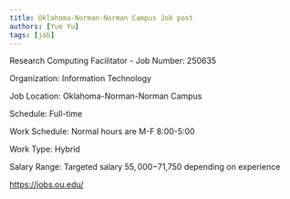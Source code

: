 ```yaml
---
title: Oklahoma-Norman-Norman Campus Job post
authors: [Yue Yu]
tags: [job]
---
```


Research Computing Facilitator - Job Number: 250635
 
Organization: Information Technology

Job Location: Oklahoma-Norman-Norman Campus

Schedule: Full-time

Work Schedule: Normal hours are M-F 8:00-5:00

Work Type: Hybrid

Salary Range: Targeted salary $55,000-$71,750
depending on experience

https://jobs.ou.edu/